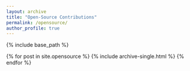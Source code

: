 ```yaml
---
layout: archive
title: "Open-Source Contributions"
permalink: /opensource/
author_profile: true
---
```


{% include base_path %}


{% for post in site.opensource %}
  {% include archive-single.html %}
{% endfor %}

